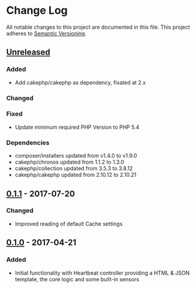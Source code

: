 # Change Log
All notable changes to this project are documented in this file.
This project adheres to [Semantic Versioning](http://semver.org/).

## [Unreleased](https://github.com/orca-services/cakephp-heartbeat/compare/0.1.1...master)
### Added
- Add cakephp/cakephp as dependency, fixated at 2.x

### Changed

### Fixed
- Update minimum required PHP Version to PHP 5.4

### Dependencies
- composer/installers updated from v1.4.0 to v1.9.0
- cakephp/chronos updated from 1.1.2 to 1.3.0
- cakephp/collection updated from 3.5.3 to 3.8.12
- cakephp/cakephp updated from 2.10.12 to 2.10.21

## [0.1.1](https://github.com/orca-services/cakephp-heartbeat/releases/tag/0.1.1) - 2017-07-20
### Changed
-  Improved reading of default Cache settings

## [0.1.0](https://github.com/orca-services/cakephp-heartbeat/releases/tag/0.1.0) - 2017-04-21
### Added
- Initial functionality with Heartbeat controller providing a HTML & JSON template, the core logic and some built-in sensors
